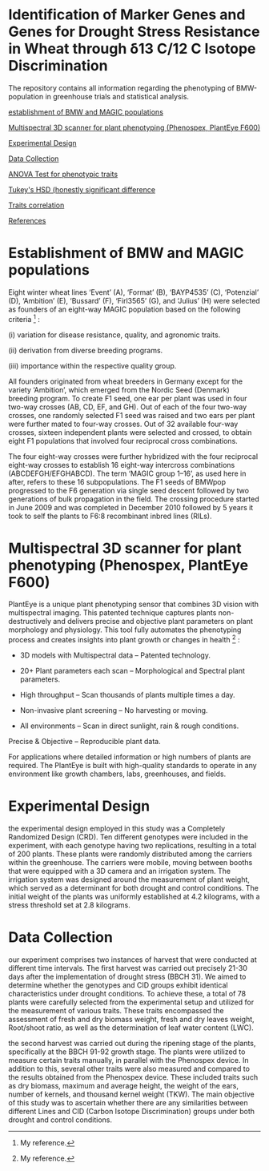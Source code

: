 # Identification of Marker Genes and Genes for Drought Stress Resistance in Wheat through δ13 C/12 C Isotope Discrimination

The repository contains all information regarding the phenotyping of BMW-population in  greenhouse trials  and statistical analysis.



[establishment of BMW and MAGIC populations](###establishment)

[Multispectral 3D scanner for plant phenotyping (Phenospex, PlantEye F600)](###Multispectral)

[Experimental Design](###Experimental)

[Data Collection](###Data)

[ANOVA Test for phenotypic traits](###ANOVA)

[Tukey's HSD (honestly significant difference](###Tukey's)

[Traits correlation](###Traits)

[References](###References)

# Establishment of BMW and MAGIC populations


Eight winter wheat lines ‘Event’ (A), ‘Format’ (B), ‘BAYP4535’ (C), ‘Potenzial’ (D), ‘Ambition’ (E), ‘Bussard’ (F), ‘Firl3565’ (G), and ‘Julius’ (H) were selected as founders of an eight-way MAGIC population based on the following criteria [^1] :
[^1]: My reference.


(i) variation for disease resistance, quality, and agronomic traits.

(ii) derivation from diverse breeding programs.

(iii) importance within the respective quality group.

All founders originated from wheat breeders in Germany except for the variety ‘Ambition’, which emerged from the Nordic Seed (Denmark) breeding program. To create F1 seed, one ear per plant was used in four two-way crosses (AB, CD, EF, and GH). Out of each of the four two-way crosses, one randomly selected F1 seed was raised and two ears per plant were further mated to four-way crosses. Out of 32 available four-way crosses, sixteen independent plants were selected and crossed, to obtain eight F1 populations that involved four reciprocal cross combinations.

The four eight-way crosses were further hybridized with the four reciprocal eight-way crosses to establish 16 eight-way intercross combinations (ABCDEFGH/EFGHABCD). The term ‘MAGIC group 1–16’, as used here in after, refers to these 16 subpopulations. The F1 seeds of BMWpop progressed to the F6 generation via single seed descent followed by two generations of bulk propagation in the field. The crossing procedure started in June 2009 and was completed in December 2010 followed by 5 years it took to self the plants to F6:8 recombinant inbred lines (RILs).

# Multispectral 3D scanner for plant phenotyping (Phenospex, PlantEye F600)


PlantEye is a unique plant phenotyping sensor that combines 3D vision with multispectral imaging. This patented technique captures plants non-destructively and delivers precise and objective plant parameters on plant morphology and physiology. This tool fully automates the phenotyping process and creates insights into plant growth or changes in health [^2] :
[^2]: My reference.

- 3D models with Multispectral data – Patented technology.

- 20+ Plant parameters each scan – Morphological and Spectral plant parameters.

- High throughput – Scan thousands of plants multiple times a day.

- Non-invasive plant screening – No harvesting or moving.

- All environments – Scan in direct sunlight, rain & rough conditions.

Precise & Objective – Reproducible plant data.

For applications where detailed information or high numbers of plants are required. The PlantEye is built with high-quality standards to operate in any environment like growth chambers, labs, greenhouses, and fields.

# Experimental Design

the experimental design employed in this study was a Completely Randomized Design (CRD). Ten different genotypes were included in the experiment, with each genotype having two replications, resulting in a total of 200 plants. These plants were randomly distributed among the carriers within the greenhouse. The carriers were mobile, moving between booths that were equipped with a 3D camera and an irrigation system. The irrigation system was designed around the measurement of plant weight, which served as a determinant for both drought and control conditions. The initial weight of the plants was uniformly established at 4.2 kilograms, with a stress threshold set at 2.8 kilograms.

# Data Collection

our experiment comprises two instances of harvest that were conducted at different time intervals. The first harvest was carried out precisely 21-30 days after the implementation of drought stress (BBCH 31). We aimed to determine whether the genotypes and CID groups exhibit identical characteristics under drought conditions. To achieve these, a total of 78 plants were carefully selected from the experimental setup and utilized for the measurement of various traits. These traits encompassed the assessment of fresh and dry biomass weight, fresh and dry leaves weight, Root/shoot ratio, as well as the determination of leaf water content (LWC).


the second harvest was carried out during the ripening stage of the plants, specifically at the BBCH 91-92 growth stage. The plants were utilized to measure certain traits manually, in parallel with the Phenospex device. In addition to this, several other traits were also measured and compared to the results obtained from the Phenospex device. These included traits such as dry biomass, maximum and average height, the weight of the ears, number of kernels, and thousand kernel weight (TKW). The main objective of this study was to ascertain whether there are any similarities between different Lines and CID (Carbon Isotope Discrimination) groups under both drought and control conditions. 
